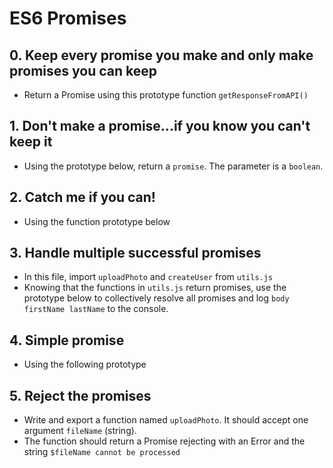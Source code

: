 # ES6 Promises

## 0. Keep every promise you make and only make promises you can keep
- Return a Promise using this prototype function `getResponseFromAPI()`

## 1. Don't make a promise...if you know you can't keep it
- Using the prototype below, return a `promise`. The parameter is a `boolean`.

## 2. Catch me if you can!
- Using the function prototype below

## 3. Handle multiple successful promises
- In this file, import `uploadPhoto` and `createUser` from `utils.js`
- Knowing that the functions in `utils.js` return promises, use the prototype below to collectively resolve all promises and log `body firstName lastName` to the console.

## 4. Simple promise
- Using the following prototype

## 5. Reject the promises
- Write and export a function named `uploadPhoto`. It should accept one argument `fileName` (string).
- The function should return a Promise rejecting with an Error and the string `$fileName cannot be processed`
